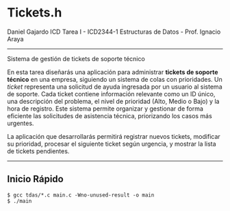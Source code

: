 # Tickets.h

Daniel Gajardo ICD
Tarea I - ICD2344-1 Estructuras de Datos - Prof. Ignacio Araya

---

Sistema de gestión de tickets de soporte técnico

En esta tarea diseñarás una aplicación para administrar **tickets de soporte técnico** en una empresa, siguiendo un sistema de colas con prioridades. Un *ticket* representa una solicitud de ayuda ingresada por un usuario al sistema de soporte. Cada ticket contiene información relevante como un ID único, una descripción del problema, el nivel de prioridad (Alto, Medio o Bajo) y la hora de registro. Este sistema permite organizar y gestionar de forma eficiente las solicitudes de asistencia técnica, priorizando los casos más urgentes.

La aplicación que desarrollarás permitirá registrar nuevos tickets, modificar su prioridad, procesar el siguiente ticket según urgencia, y mostrar la lista de tickets pendientes.

---

## Inicio Rápido

```shell
$ gcc tdas/*.c main.c -Wno-unused-result -o main
$ ./main
```
